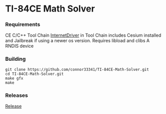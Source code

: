 # TI-84CE Math Solver
### Requirements
CE C/C++ Tool Chain
[InternetDriver](https://github.com/MathisLav/internetce/raw/refs/heads/master/include/internet.h) in Tool Chain includes
Cesium installed and Jailbreak if using a newer os version.
Requires libload and clibs
A RNDIS device
### Building
    git clone https://github.com/connor33341/TI-84CE-Math-Solver.git
    cd TI-84CE-Math-Solver.git
    make gfx
    make
### Releases
[Release](https://github.com/connor33341/TI-84CE-Math-Solver/releases)